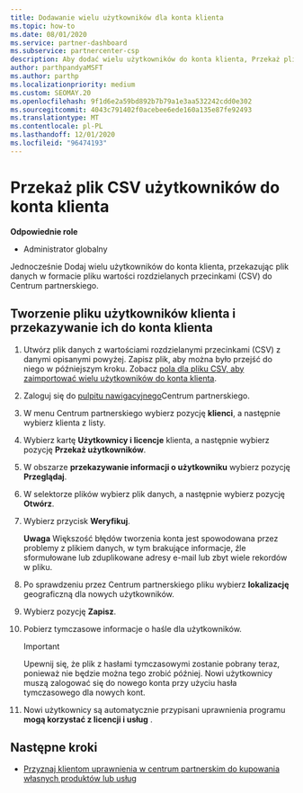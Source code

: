 ```yaml
---
title: Dodawanie wielu użytkowników dla konta klienta
ms.topic: how-to
ms.date: 08/01/2020
ms.service: partner-dashboard
ms.subservice: partnercenter-csp
description: Aby dodać wielu użytkowników do konta klienta, Przekaż plik danych do Centrum partnerskiego przy użyciu formatu pliku z wartościami rozdzielanymi przecinkami (CSV).
author: parthpandyaMSFT
ms.author: parthp
ms.localizationpriority: medium
ms.custom: SEOMAY.20
ms.openlocfilehash: 9f1d6e2a59bd892b7b79a1e3aa532242cdd0e302
ms.sourcegitcommit: 4043c791402f0acebee6ede160a135e87fe92493
ms.translationtype: MT
ms.contentlocale: pl-PL
ms.lasthandoff: 12/01/2020
ms.locfileid: "96474193"
---
```

# <a name="upload-a-csv-file-of-users-to-a-customers-account"></a>Przekaż plik CSV użytkowników do konta klienta


**Odpowiednie role**

- Administrator globalny

Jednocześnie Dodaj wielu użytkowników do konta klienta, przekazując plik danych w formacie pliku wartości rozdzielanych przecinkami (CSV) do Centrum partnerskiego. 

## <a name="create-the-file-of-customer-users-and-upload-to-customer-account"></a>Tworzenie pliku użytkowników klienta i przekazywanie ich do konta klienta

1. Utwórz plik danych z wartościami rozdzielanymi przecinkami (CSV) z danymi opisanymi powyżej. Zapisz plik, aby można było przejść do niego w późniejszym kroku. Zobacz [pola dla pliku CSV, aby zaimportować wielu użytkowników do konta klienta](file-customer-users.md). 

2. Zaloguj się do [pulpitu nawigacyjnego](https://partner.microsoft.com/dashboard)Centrum partnerskiego.

3. W menu Centrum partnerskiego wybierz pozycję **klienci**, a następnie wybierz klienta z listy.

4. Wybierz kartę **Użytkownicy i licencje** klienta, a następnie wybierz pozycję **Przekaż użytkowników**.

5. W obszarze **przekazywanie informacji o użytkowniku** wybierz pozycję **Przeglądaj**.

6. W selektorze plików wybierz plik danych, a następnie wybierz pozycję **Otwórz**.

7. Wybierz przycisk **Weryfikuj**.

    **Uwaga**  Większość błędów tworzenia konta jest spowodowana przez problemy z plikiem danych, w tym brakujące informacje, źle sformułowane lub zduplikowane adresy e-mail lub zbyt wiele rekordów w pliku.

8. Po sprawdzeniu przez Centrum partnerskiego pliku wybierz **lokalizację** geograficzną dla nowych użytkowników.
9. Wybierz pozycję **Zapisz**.
10. Pobierz tymczasowe informacje o haśle dla użytkowników.

    >[!IMPORTANT]
    > Upewnij się, że plik z hasłami tymczasowymi zostanie pobrany teraz, ponieważ nie będzie można tego zrobić później. Nowi użytkownicy muszą zalogować się do nowego konta przy użyciu hasła tymczasowego dla nowych kont.

11. Nowi użytkownicy są automatycznie przypisani uprawnienia programu **mogą korzystać z licencji i usług** . 

## <a name="next-steps"></a>Następne kroki

- [Przyznaj klientom uprawnienia w centrum partnerskim do kupowania własnych produktów lub usług](give-customers-permission.md)
